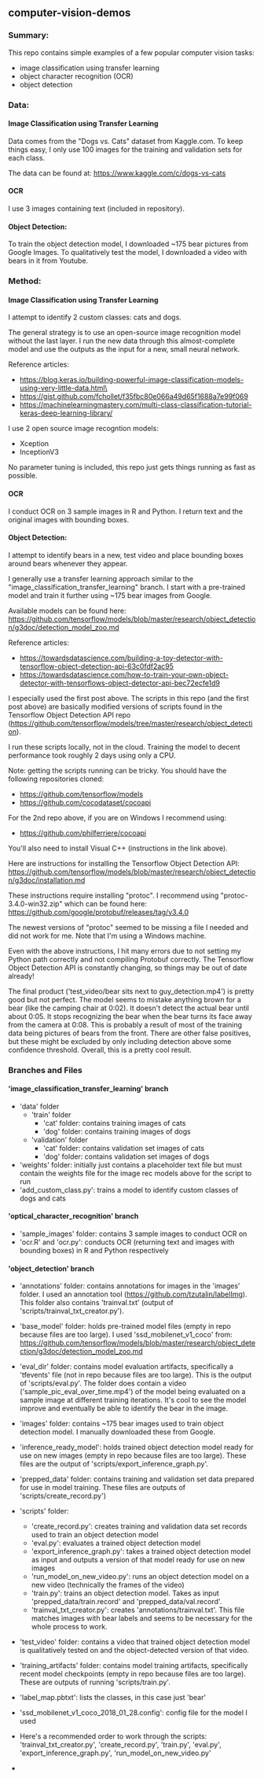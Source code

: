## computer-vision-demos

### Summary:
This repo contains simple examples of a few popular computer vision tasks:
- image classification using transfer learning
- object character recognition (OCR)
- object detection

### Data: 

#### Image Classification using Transfer Learning
Data comes from the "Dogs vs. Cats" dataset from Kaggle.com.
To keep things easy, I only use 100 images for the training and validation sets for each class.

The data can be found at: https://www.kaggle.com/c/dogs-vs-cats

#### OCR
I use 3 images containing text (included in repository).

#### Object Detection: 
To train the object detection model, I downloaded ~175 bear pictures from Google Images.
To qualitatively test the model, I downloaded a video with bears in it from Youtube.

### Method:

#### Image Classification using Transfer Learning
I attempt to identify 2 custom classes: cats and dogs.

The general strategy is to use an open-source image recognition model without the last layer.
I run the new data through this almost-complete model and use the outputs as the input for a 
new, small neural network.

Reference articles:
- https://blog.keras.io/building-powerful-image-classification-models-using-very-little-data.html\
- https://gist.github.com/fchollet/f35fbc80e066a49d65f1688a7e99f069
- https://machinelearningmastery.com/multi-class-classification-tutorial-keras-deep-learning-library/

I use 2 open source image recogntion models:
- Xception
- InceptionV3

No parameter tuning is included, this repo just gets things running as fast as possible.

#### OCR
I conduct OCR on 3 sample images in R and Python. I return text and the original images with bounding boxes.

#### Object Detection: 
I attempt to identify bears in a new, test video and place bounding boxes around bears whenever they appear.

I generally use a transfer learning approach similar to the "image_classification_transfer_learning" branch. I start with a pre-trained model and train it further using ~175 bear images from Google.

Available models can be found here:
https://github.com/tensorflow/models/blob/master/research/object_detection/g3doc/detection_model_zoo.md

Reference articles:
- https://towardsdatascience.com/building-a-toy-detector-with-tensorflow-object-detection-api-63c0fdf2ac95
- https://towardsdatascience.com/how-to-train-your-own-object-detector-with-tensorflows-object-detector-api-bec72ecfe1d9

I especially used the first post above. The scripts in this repo (and the first post above) are basically modified versions of scripts found in the Tensorflow Object Detection API repo (https://github.com/tensorflow/models/tree/master/research/object_detection).

I run these scripts locally, not in the cloud. Training the model to decent performance took roughly 2 days using only a CPU.

Note: getting the scripts running can be tricky. You should have the following repositories cloned:
- https://github.com/tensorflow/models
- https://github.com/cocodataset/cocoapi

For the 2nd repo above, if you are on Windows I recommend using:
- https://github.com/philferriere/cocoapi

You'll also need to install Visual C++ (instructions in the link above).

Here are instructions for installing the Tensorflow Object Detection API: https://github.com/tensorflow/models/blob/master/research/object_detection/g3doc/installation.md

These instructions require installing "protoc". I recommend using "protoc-3.4.0-win32.zip" which can be found here: 
https://github.com/google/protobuf/releases/tag/v3.4.0

The newest versions of "protoc" seemed to be missing a file I needed and did not work for me. Note that I'm using a Windows machine.

Even with the above instructions, I hit many errors due to not setting my Python path correctly and not compiling Protobuf correctly. The Tensorflow Object Detection API is constantly changing, so things may be out of date already!

The final product ('test_video/bear sits next to guy_detection.mp4') is pretty good but not perfect. The model seems to mistake anything brown for a bear (like the camping chair at 0:02). It doesn't detect the actual bear until about 0:05. It stops recognizing the bear when the bear turns its face away from the camera at 0:08. This is probably a result of most of the training data being pictures of bears from the front. There are other false positives, but these might be excluded by only including detection above some confidence threshold. Overall, this is a pretty cool result.

### Branches and Files

#### 'image_classification_transfer_learning' branch

- 'data' folder
   - 'train' folder
      - 'cat' folder: contains training images of cats
      - 'dog' folder: contains training images of dogs
   - 'validation' folder
      - 'cat' folder: contains validation set images of cats
      - 'dog' folder: contains validation set images of dogs
- 'weights' folder: initially just contains a placeholder text file but must contain the weights file for the image rec models above for the script to run
- 'add_custom_class.py': trains a model to identify custom classes of dogs and cats

#### 'optical_character_recognition' branch

- 'sample_images' folder: contains 3 sample images to conduct OCR on
- 'ocr.R' and 'ocr.py': conducts OCR (returning text and images with bounding boxes) in R and Python respectively

#### 'object_detection' branch

- 'annotations' folder: contains annotations for images in the 'images' folder. I used an annotation tool (https://github.com/tzutalin/labelImg). This folder also contains 'trainval.txt' (output of 'scripts/trainval_txt_creator.py').
- 'base_model' folder: holds pre-trained model files (empty in repo because files are too large). I used 'ssd_mobilenet_v1_coco' from: https://github.com/tensorflow/models/blob/master/research/object_detection/g3doc/detection_model_zoo.md
- 'eval_dir' folder: contains model evaluation artifacts, specifically a 'tfevents' file (not in repo because files are too large). This is the output of 'scripts/eval.py'. The folder does contain a video ('sample_pic_eval_over_time.mp4') of the model being evaluated on a sample image at different training iterations. It's cool to see the model improve and eventually be able to identify the bear in the image.
- 'images' folder: contains ~175 bear images used to train object detection model. I manually downloaded these from Google.
- 'inference_ready_model': holds trained object detection model ready for use on new images (empty in repo because files are too large). These files are the output of 'scripts/export_inference_graph.py'.
- 'prepped_data' folder: contains training and validation set data prepared for use in model training. These files are outputs of 'scripts/create_record.py')
- 'scripts' folder:
   - 'create_record.py': creates training and validation data set records used to train an object detection model
   - 'eval.py': evaluates a trained object detection model
   - 'export_inference_graph.py': takes a trained object detection model as input and outputs a version of that model ready for use on new images
   - 'run_model_on_new_video.py': runs an object detection model on a new video (technically the frames of the video)
   - 'train.py': trains an object detection model. Takes as input 'prepped_data/train.record' and 'prepped_data/val.record'.
   - 'trainval_txt_creator.py': creates 'annotations/trainval.txt'. This file matches images with bear labels and seems to be necessary for the whole process to work.
- 'test_video' folder: contains a video that trained object detection model is qualitatively tested on and the object-detected version of that video.
- 'training_artifacts' folder: contains model training artifacts, specifically recent model checkpoints (empty in repo because files are too large). These are outputs of running 'scripts/train.py'.
- 'label_map.pbtxt': lists the classes, in this case just 'bear'
- 'ssd_mobilenet_v1_coco_2018_01_28.config': config file for the model I used

- Here's a recommended order to work through the scripts: 'trainval_txt_creator.py', 'create_record.py', 'train.py', 'eval.py', 'export_inference_graph.py', 'run_model_on_new_video.py'
- 
